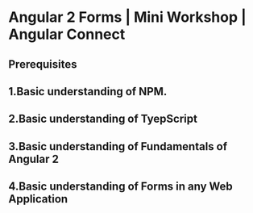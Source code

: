 # Angular 2 Forms | Mini Workshop | Angular Connect



## Prerequisites

1.Basic understanding of NPM.
---
2.Basic understanding of TyepScript
---
3.Basic understanding of Fundamentals of Angular 2
---
4.Basic understanding of Forms in any Web Application
---

